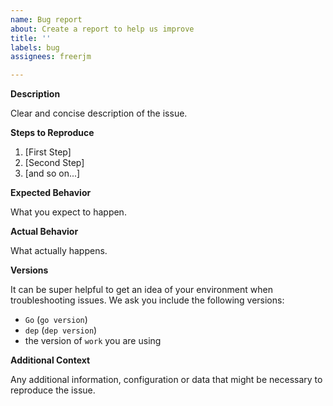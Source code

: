 ```yaml
---
name: Bug report
about: Create a report to help us improve
title: ''
labels: bug
assignees: freerjm

---
```


**Description**

Clear and concise description of the issue.

**Steps to Reproduce**

1. [First Step]
2. [Second Step]
3. [and so on...]

**Expected Behavior**

What you expect to happen.

**Actual Behavior**

What actually happens.

**Versions**

It can be super helpful to get an idea of your environment when troubleshooting issues. We ask you include the following versions:

- `Go` (`go version`)
- `dep` (`dep version`)
- the version of `work` you are using

**Additional Context**

Any additional information, configuration or data that might be necessary to reproduce the issue.
